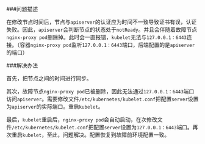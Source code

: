 ###问题描述

在修改节点时间后，节点与```apiserver```的认证应为时间不一致导致证书有误，认证失败。因此，```apiserver```会判断节点的状态处于```notReady```。并且会伴随着故障节点```nginx-proxy pod```删除掉。此时会一直报错，```kubelet```无法与```127.0.0.1：6443```连接。（容器```nginx-proxy pod```监听```127.0.0.1：6443```端口，后端配置的是```apiserver```的端口）

###解决办法

首先，把节点之间的时间进行同步。

其次，故障节点```nginx-proxy pod```已被删除，因此无法通过```127.0.0.1：6443```端口访问```apiserver```。需要修改文件```/etc/kubernetes/kubelet.conf```把配置```server```设置为```apiserver```的实际端口。重启```kubelet```。

最后，```kubelet```重启后，```nginx-proxy pod```会自动启动，在次修改文件```/etc/kubernetes/kubelet.conf```把配置```server```设置为```127.0.0.1：6443```端口。再次重启```kubelet```，至此，问题解决。配置恢复到故障前环境配置一致。
